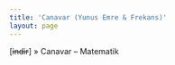 ```yaml
---
title: 'Canavar (Yunus Emre & Frekans)'
layout: page
---
```


[<del>indir</del>]  »  Canavar &#8211; Matematik